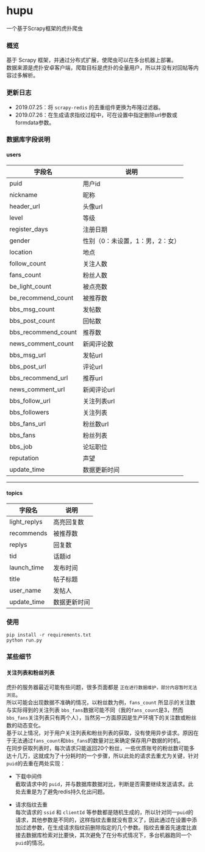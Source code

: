 # hupu
一个基于Scrapy框架的虎扑爬虫

### 概览  
基于 Scrapy 框架，并通过分布式扩展，使爬虫可以在多台机器上部署。  
数据来源是虎扑安卓客户端，爬取目标是虎扑的全量用户，所以并没有对回帖等内容过多解析。

### 更新日志  
- 2019.07.25：将 `scrapy-redis` 的去重组件更换为布隆过滤器。    
- 2019.07.26：在生成请求指纹过程中，可在设置中指定删除url参数或formdata参数。  

### 数据库字段说明  
#### users   
| 字段名                   | 说明                |
|-----------------------|-------------------|
| puid                  | 用户id              |
| nickname              | 昵称                |
| header\_url           | 头像url             |
| level                 | 等级                |
| register\_days        | 注册日期              |
| gender                | 性别（0：未设置，1：男，2：女） |
| location              | 地点                |
| follow\_count         | 关注人数              |
| fans\_count           | 粉丝人数              |
| be\_light\_count      | 被点亮数              |
| be\_recommend\_count  | 被推荐数              |
| bbs\_msg\_count       | 发帖数               |
| bbs\_post\_count      | 回帖数               |
| bbs\_recommend\_count | 推荐数               |
| news\_comment\_count  | 新闻评论数             |
| bbs\_msg\_url         | 发帖url             |
| bbs\_post\_url        | 评论url             |
| bbs\_recommend\_url   | 推荐url             |
| news\_comment\_url    | 新闻评论url           |
| bbs\_follow\_url      | 关注列表url           |
| bbs\_followers        | 关注列表              |
| bbs\_fans\_url        | 粉丝数url            |
| bbs\_fans             | 粉丝列表              |
| bbs\_job              | 论坛职位              |
| reputation            | 声望                |
| update_time           | 数据更新时间          |
---

#### topics  
| 字段名           | 说明    |
|---------------|-------|
| light\_replys | 高亮回复数 |
| recommends    | 被推荐数  |
| replys        | 回复数   |
| tid           | 话题id  |
| launch\_time  | 发布时间  |
| title         | 帖子标题  |
| user\_name    | 发帖人   |
| update_time   | 数据更新时间    |



### 使用  
```
pip install -r requirements.txt  
python run.py
```

### 某些细节  
#### 关注列表和粉丝列表  
虎扑的服务器最近可能有些问题，很多页面都是 `正在进行数据维护，部分内容暂时无法浏览`。   
所以可能会出现数据不准确的情况，以粉丝数为例，`fans_count` 所显示的关注数与实际得到的关注列表 `bbs_fans`数据可能不同（我的`fans_count`是3，然而`bbs_fans`关注列表只有两个人），当然另一方面原因是生产环境下的关注数或粉丝数的动态变化。  
基于以上情况，对于用户关注列表和粉丝列表的获取，没有使用异步请求。原因在于无法通过`fans_count`和`bbs_fans`的数量对比来确定保存用户数据的时机。  
在同步获取列表时，每次请求只能返回20个粉丝，一些优质账号的粉丝数可能多达十几万，这就成为了十分耗时的一个步骤，所以此处的请求去重尤为关键，针对 `puid`的去重在两处实现：  

- 下载中间件  
	截取请求中的 `puid`，并与数据库数据对比，判断是否需要继续发送请求。此处去重是为了避免redis持久化出问题。
	
- 请求指纹去重  
	每次请求的 `ssid` 和 `clientId` 等参数都是随机生成的，所以针对同一`puid`的请求，其他参数是不同的，这样指纹去重就没有意义了，因此通过在设置中添加过滤参数，在生成请求指纹前删除指定的几个参数。指纹去重首先速度比直接去数据库检索对比要快，其次避免了在分布式情况下，多台机器跑同一个`puid`的情况。
